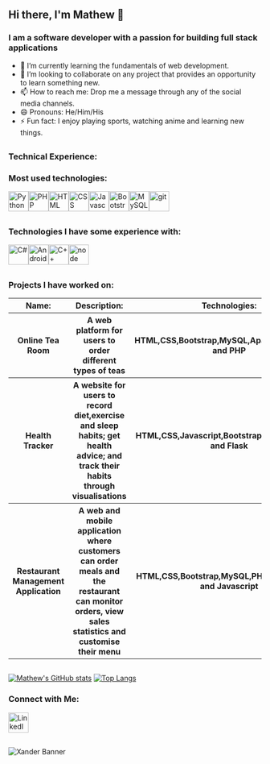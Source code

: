 ## Hi there, I'm Mathew 👋
### I am a software developer with a passion for building full stack applications

- 🌱 I’m currently learning the fundamentals of web development.
- 👯 I’m looking to collaborate on any project that provides an opportunity to learn something new.
- 📫 How to reach me: Drop me a message through any of the social media channels.
- 😄 Pronouns: He/Him/His
- ⚡ Fun fact: I enjoy playing sports, watching anime and learning new things.
##
### Technical Experience:
### Most used technologies:
<a href="https://www.python.org/"><img src="https://cdn.jsdelivr.net/gh/devicons/devicon/icons/python/python-original.svg" alt="Python" width="40" height="40"/></a><a href="https://www.php.net/"><img src="https://cdn.jsdelivr.net/gh/devicons/devicon/icons/php/php-original.svg" alt="PHP" width="40" height="40"/></a><a><img src="https://cdn.jsdelivr.net/gh/devicons/devicon/icons/html5/html5-original.svg" alt="HTML" width="40" height="40" /><img src="https://cdn.jsdelivr.net/gh/devicons/devicon/icons/css3/css3-original.svg" alt="CSS" width="40" height="40"/><img src="https://cdn.jsdelivr.net/gh/devicons/devicon/icons/javascript/javascript-original.svg" alt="Javascript" width="40" height="40" /><img src="https://cdn.jsdelivr.net/gh/devicons/devicon/icons/bootstrap/bootstrap-original-wordmark.svg" alt="Bootstrap" width="40" height="40"/><img src="https://cdn.jsdelivr.net/gh/devicons/devicon/icons/mysql/mysql-original-wordmark.svg" alt="MySQL" width="40" height="40"/><img src="https://cdn.jsdelivr.net/gh/devicons/devicon/icons/git/git-original-wordmark.svg" alt="git" width="40" height="40"/>
##          
### Technologies I have some experience with:
<img src="https://cdn.jsdelivr.net/gh/devicons/devicon/icons/csharp/csharp-original.svg" alt="C#" width="40" height="40"/><img src="https://cdn.jsdelivr.net/gh/devicons/devicon/icons/android/android-original.svg" alt="Android" width="40" height="40"/><img src="https://cdn.jsdelivr.net/gh/devicons/devicon/icons/cplusplus/cplusplus-original.svg" alt="C++" width="40" height="40"/><img src="https://cdn.jsdelivr.net/gh/devicons/devicon/icons/nodejs/nodejs-original-wordmark.svg" alt="node" width="40" height="40"/>
##
### Projects I have worked on:
<table>
  <tr>
    <th>Name:</th>
    <th>Description:</th>
    <th>Technologies:</th>
  </tr>
  <tr>
    <th>Online Tea Room</th>
    <th>A web platform for users to order different types of teas</th>
    <th>HTML,CSS,Bootstrap,MySQL,Apache,Javascript and PHP</th>
  </tr>
  <tr>
    <th>Health Tracker</th>
    <th>A website for users to record diet,exercise and sleep habits; get health advice; and track their habits through visualisations</th>
    <th>HTML,CSS,Javascript,Bootstrap,MySQL,Python and Flask</th>
  </tr>
  <tr>
    <th>Restaurant Management Application</th>
    <th>A web and mobile application where customers can order meals and the restaurant can monitor orders, view sales statistics and customise their menu</th>
    <th>HTML,CSS,Bootstrap,MySQL,PHP,Android,Java and Javascript</th>
  </tr>
</table>

##

[![Mathew's GitHub stats](https://github-readme-stats.vercel.app/api?username=mjoseph26)](https://github.com/mat-joseph/github-readme-stats)
[![Top Langs](https://github-readme-stats.vercel.app/api/top-langs/?username=mjoseph26)](https://github.com/mat-joseph/github-readme-stats)

### Connect with Me:
<a href="https://www.linkedin.com/in/mathew-joseph-590330235/"><img src="https://cdn.jsdelivr.net/gh/devicons/devicon/icons/linkedin/linkedin-original.svg" alt="LinkedIn" width="40" height="40"/></a>
##
<img src="https://user-images.githubusercontent.com/85391216/221840948-ce6c53c9-567f-4d8d-9feb-be55359de81e.png" alt="Xander Banner" style="max-width: 100%;" />
